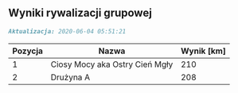 ## Wyniki rywalizacji grupowej

```markdown
Aktualizacja: 2020-06-04 05:51:21
```

Pozycja | Nazwa | Wynik [km] |
------------ | -------------  | -------------
 1 |Ciosy Mocy aka Ostry Cień Mgły | 210 
 2 |Drużyna A | 208